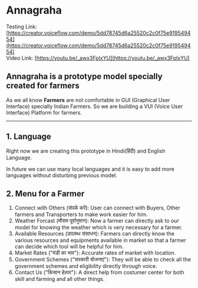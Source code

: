 # Annagraha

Testing Link: [https://creator.voiceflow.com/demo/5dd78745d6a25520c2c0f75e919549454](https://creator.voiceflow.com/demo/5dd78745d6a25520c2c0f75e919549454) <br>
Video Link: [https://youtu.be/_awx3FpIxYU](https://youtu.be/_awx3FpIxYU)

## Annagraha is a prototype model specially created for farmers

As we all know **Farmers** are not comfortable in GUI (Graphical User Interface) specially Indian Farmers. So we are building a VUI (Voice User Interface) Platform for farmers.

---

## 1. Language
Right now we are creating this prototype in Hindi(हिंदी) and English Language.

In future we can use many local languages and it is easy to add more languages without disturbing previous model.

## 2. Menu for a Farmer
1. Connect with Others (संपर्क करें): User can connect with Buyers, Other farmers and Transporters to make work easier for him.
2. Weather Forcast (मौसम पूर्वानुमान): Now a farmer can directly ask to our model for knowing the weather which is very necessary for a farmer.
3. Available Resources (उपलब्ध संसाधन): Farmers can directly know the various resources and equipments available in market so that a farmer can decide which tool will be helpful for him.
4. Market Rates ("मंडी का भाव"): Accurate rates of market with location.
5. Government Schemes ("सरकारी योजनाएं"): They will be able to check all the government schemes and eligibility directly through voice.
6. Contact Us ("किसान हेल्पर"): A direct help from costumer center for both skill and farming and all other things.

